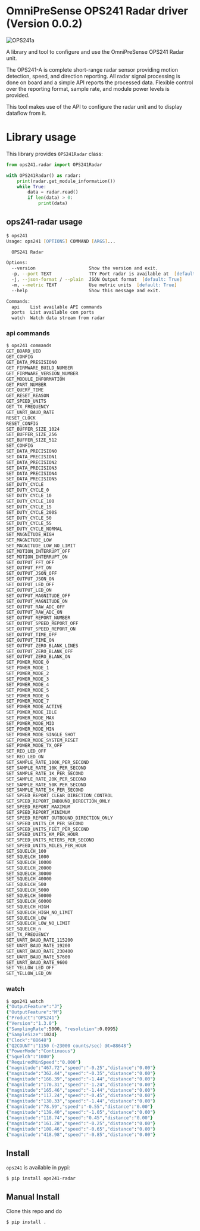 # OmniPreSense OPS241 Radar driver (Version 0.0.2)

![OPS241a](docs/pics/OPS241a.png)

A library and tool to configure and use the OmniPreSense OPS241 Radar unit.

The OPS241-A is complete short-range radar sensor providing motion detection, speed, and direction reporting.
All radar signal processing is done on board and a simple API reports the processed data. Flexible control
over the reporting format, sample rate, and module power levels is provided.

This tool makes use of the API to configure the radar unit and to display dataflow from it.

# Library usage

This library provides `OPS241Radar` class:

``` python
from ops241.radar import OPS241Radar

with OPS241Radar() as radar:
    print(radar.get_module_information())
    while True:
        data = radar.read()
        if len(data) > 0:
            print(data)

```


## ops241-radar usage

```zsh
$ ops241
Usage: ops241 [OPTIONS] COMMAND [ARGS]...

  OPS241 Radar

Options:
  --version                    Show the version and exit.
  -p, --port TEXT              TTY Port radar is available at  [default: /dev/ttyACM0]
  -j, --json-format / --plain  JSON Output format  [default: True]
  -m, --metric TEXT            Use metric units  [default: True]
  --help                       Show this message and exit.

Commands:
  api    List available API commands
  ports  List available com ports
  watch  Watch data stream from radar
```

### api commands

```zsh
$ ops241 commands
GET_BOARD_UID
GET_CONFIG
GET_DATA_PRESISION0
GET_FIRMWARE_BUILD_NUMBER
GET_FIRMWARE_VERSION_NUMBER
GET_MODULE_INFORMATION
GET_PART_NUMBER
GET_QUERY_TIME
GET_RESET_REASON
GET_SPEED_UNITS
GET_TX_FREQUENCY
GET_UART_BAUD_RATE
RESET_CLOCK
RESET_CONFIG
SET_BUFFER_SIZE_1024
SET_BUFFER_SIZE_256
SET_BUFFER_SIZE_512
SET_CONFIG
SET_DATA_PRECISION0
SET_DATA_PRECISION1
SET_DATA_PRECISION2
SET_DATA_PRECISION3
SET_DATA_PRECISION4
SET_DATA_PRECISION5
SET_DUTY_CYCLE
SET_DUTY_CYCLE_0
SET_DUTY_CYCLE_10
SET_DUTY_CYCLE_100
SET_DUTY_CYCLE_1S
SET_DUTY_CYCLE_200S
SET_DUTY_CYCLE_50
SET_DUTY_CYCLE_5S
SET_DUTY_CYCLE_NORMAL
SET_MAGNITUDE_HIGH
SET_MAGNITUDE_LOW
SET_MAGNITUDE_LOW_NO_LIMIT
SET_MOTION_INTERRUPT_OFF
SET_MOTION_INTERRUPT_ON
SET_OUTPUT_FFT_OFF
SET_OUTPUT_FFT_ON
SET_OUTPUT_JSON_OFF
SET_OUTPUT_JSON_ON
SET_OUTPUT_LED_OFF
SET_OUTPUT_LED_ON
SET_OUTPUT_MAGNITUDE_OFF
SET_OUTPUT_MAGNITUDE_ON
SET_OUTPUT_RAW_ADC_OFF
SET_OUTPUT_RAW_ADC_ON
SET_OUTPUT_REPORT_NUMBER
SET_OUTPUT_SPEED_REPORT_OFF
SET_OUTPUT_SPEED_REPORT_ON
SET_OUTPUT_TIME_OFF
SET_OUTPUT_TIME_ON
SET_OUTPUT_ZERO_BLANK_LINES
SET_OUTPUT_ZERO_BLANK_OFF
SET_OUTPUT_ZERO_BLANK_ON
SET_POWER_MODE_0
SET_POWER_MODE_1
SET_POWER_MODE_2
SET_POWER_MODE_3
SET_POWER_MODE_4
SET_POWER_MODE_5
SET_POWER_MODE_6
SET_POWER_MODE_7
SET_POWER_MODE_ACTIVE
SET_POWER_MODE_IDLE
SET_POWER_MODE_MAX
SET_POWER_MODE_MID
SET_POWER_MODE_MIN
SET_POWER_MODE_SINGLE_SHOT
SET_POWER_MODE_SYSTEM_RESET
SET_POWER_MODE_TX_OFF
SET_RED_LED_OFF
SET_RED_LED_ON
SET_SAMPLE_RATE_100K_PER_SECOND
SET_SAMPLE_RATE_10K_PER_SECOND
SET_SAMPLE_RATE_1K_PER_SECOND
SET_SAMPLE_RATE_20K_PER_SECOND
SET_SAMPLE_RATE_50K_PER_SECOND
SET_SAMPLE_RATE_5K_PER_SECOND
SET_SPEED_REPORT_CLEAR_DIRECTION_CONTROL
SET_SPEED_REPORT_INBOUND_DIRECTION_ONLY
SET_SPEED_REPORT_MAXIMUM
SET_SPEED_REPORT_MINIMUM
SET_SPEED_REPORT_OUTBOUND_DIRECTION_ONLY
SET_SPEED_UNITS_CM_PER_SECOND
SET_SPEED_UNITS_FEET_PER_SECOND
SET_SPEED_UNITS_KM_PER_HOUR
SET_SPEED_UNITS_METERS_PER_SECOND
SET_SPEED_UNITS_MILES_PER_HOUR
SET_SQUELCH_100
SET_SQUELCH_1000
SET_SQUELCH_10000
SET_SQUELCH_20000
SET_SQUELCH_30000
SET_SQUELCH_40000
SET_SQUELCH_500
SET_SQUELCH_5000
SET_SQUELCH_50000
SET_SQUELCH_60000
SET_SQUELCH_HIGH
SET_SQUELCH_HIGH_NO_LIMIT
SET_SQUELCH_LOW
SET_SQUELCH_LOW_NO_LIMIT
SET_SQUELCH_n
SET_TX_FREQUENCY
SET_UART_BAUD_RATE_115200
SET_UART_BAUD_RATE_19200
SET_UART_BAUD_RATE_230400
SET_UART_BAUD_RATE_57600
SET_UART_BAUD_RATE_9600
SET_YELLOW_LED_OFF
SET_YELLOW_LED_ON

```

### watch

```zsh
$ ops241 watch
{"OutputFeature":"J"}
{"OutputFeature":"M"}
{"Product":"OPS241"}
{"Version":"1.3.0"}
{"SamplingRate":5000, "resolution":0.0995}
{"SampleSize":1024}
{"Clock":"88648"}
{"Q2COUNT":"1150 (~23000 counts/sec) @t=88648"}
{"PowerMode":"Continuous"}
{"Squelch":"1000"}
{"RequiredMinSpeed":"0.000"}
{"magnitude":"467.72","speed":"-0.25","distance":"0.00"}
{"magnitude":"362.44","speed":"-0.35","distance":"0.00"}
{"magnitude":"166.39","speed":"-1.44","distance":"0.00"}
{"magnitude":"170.31","speed":"-1.24","distance":"0.00"}
{"magnitude":"165.46","speed":"-1.44","distance":"0.00"}
{"magnitude":"117.24","speed":"-0.45","distance":"0.00"}
{"magnitude":"130.33","speed":"-1.44","distance":"0.00"}
{"magnitude":"78.59","speed":"-0.55","distance":"0.00"}
{"magnitude":"139.40","speed":"-1.05","distance":"0.00"}
{"magnitude":"118.74","speed":"0.45","distance":"0.00"}
{"magnitude":"161.28","speed":"-0.25","distance":"0.00"}
{"magnitude":"108.46","speed":"-0.65","distance":"0.00"}
{"magnitude":"418.98","speed":"-0.85","distance":"0.00"}
```


## Install

`ops241` is available in pypi:

```
$ pip install ops241-radar
```


## Manual Install

Clone this repo and do

```
$ pip install .
```
